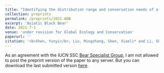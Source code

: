 ```yaml
---
title: "Identifying the distribution range and conservation needs of a large threatened mammal through an integrative mapping approach: the case of the Asiatic black bear, China"
collection: preprints
permalink: /preprints/2021-ABB
excerpt: 'Asiatic Black Bear'
date: 2021-7-1
venue: 'under revision for Global Ecology and Conservation'
paperurl: ''
citation: '<b>Shen, Yunyi</b>, Liu, Mingzhang, Shen, Xiaoli* and Li, Sheng*. "Identifying the distribution range and conservation needs of a large threatened mammal through an integrative mapping approach: the case of the Asiatic black bear, China." under revision for Global Ecology and Conservation.'
---
```


As an agreement with the IUCN SSC [Bear Specialist Group](https://www.iucn.org/commissions/ssc-groups/mammals/mammals-a-e/bear), I am not allowed to post the preprint version of the paper to any server. But you can download the last submitted verson [here](http://YunyiShen.github.io/files/Research_figs/ABB/ABB_China.pdf).



